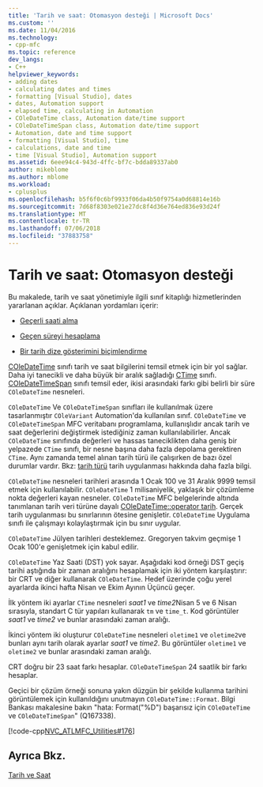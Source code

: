 ```yaml
---
title: 'Tarih ve saat: Otomasyon desteği | Microsoft Docs'
ms.custom: ''
ms.date: 11/04/2016
ms.technology:
- cpp-mfc
ms.topic: reference
dev_langs:
- C++
helpviewer_keywords:
- adding dates
- calculating dates and times
- formatting [Visual Studio], dates
- dates, Automation support
- elapsed time, calculating in Automation
- COleDateTime class, Automation date/time support
- COleDateTimeSpan class, Automation date/time support
- Automation, date and time support
- formatting [Visual Studio], time
- calculations, date and time
- time [Visual Studio], Automation support
ms.assetid: 6eee94c4-943d-4ffc-bf7c-bdda89337ab0
author: mikeblome
ms.author: mblome
ms.workload:
- cplusplus
ms.openlocfilehash: b5f6f0c6bf9933f06da4b50f9754a0d68814e16b
ms.sourcegitcommit: 7d68f8303e021e27dc8f4d36e764ed836e93d24f
ms.translationtype: MT
ms.contentlocale: tr-TR
ms.lasthandoff: 07/06/2018
ms.locfileid: "37883758"
---
```

# <a name="date-and-time-automation-support"></a>Tarih ve saat: Otomasyon desteği
Bu makalede, tarih ve saat yönetimiyle ilgili sınıf kitaplığı hizmetlerinden yararlanan açıklar. Açıklanan yordamları içerir:  
  
-   [Geçerli saati alma](../atl-mfc-shared/current-time-automation-classes.md)  
  
-   [Geçen süreyi hesaplama](../atl-mfc-shared/elapsed-time-automation-classes.md)  
  
-   [Bir tarih dize gösterimini biçimlendirme](../atl-mfc-shared/formatting-time-automation-classes.md)  
  
 [COleDateTime](../atl-mfc-shared/reference/coledatetime-class.md) sınıfı tarih ve saat bilgilerini temsil etmek için bir yol sağlar. Daha iyi tanecikli ve daha büyük bir aralık sağladığı [CTime](../atl-mfc-shared/reference/ctime-class.md) sınıfı. [COleDateTimeSpan](../atl-mfc-shared/reference/coledatetimespan-class.md) sınıfı temsil eder, ikisi arasındaki farkı gibi belirli bir süre `COleDateTime` nesneleri.  
  
 `COleDateTime` Ve `COleDateTimeSpan` sınıfları ile kullanılmak üzere tasarlanmıştır `COleVariant` Automation'da kullanılan sınıf. `COleDateTime` ve `COleDateTimeSpan` MFC veritabanı programlama, kullanışlıdır ancak tarih ve saat değerlerini değiştirmek istediğiniz zaman kullanılabilirler. Ancak `COleDateTime` sınıfında değerleri ve hassas taneciklikten daha geniş bir yelpazede `CTime` sınıfı, bir nesne başına daha fazla depolama gerektiren `CTime`. Aynı zamanda temel alınan tarih türü ile çalışırken de bazı özel durumlar vardır. Bkz: [tarih türü](../atl-mfc-shared/date-type.md) tarih uygulanması hakkında daha fazla bilgi.  
  
 `COleDateTime` nesneleri tarihleri arasında 1 Ocak 100 ve 31 Aralık 9999 temsil etmek için kullanılabilir. `COleDateTime` 1 milisaniyelik, yaklaşık bir çözümleme nokta değerleri kayan nesneler. `COleDateTime` MFC belgelerinde altında tanımlanan tarih veri türüne dayalı [COleDateTime::operator tarih](../atl-mfc-shared/reference/coledatetime-class.md#operator_date). Gerçek tarih uygulanması bu sınırlarının ötesine genişletir. `COleDateTime` Uygulama sınıfı ile çalışmayı kolaylaştırmak için bu sınır uygular.  
  
 `COleDateTime` Jülyen tarihleri desteklemez. Gregoryen takvim geçmişe 1 Ocak 100'e genişletmek için kabul edilir.  
  
 `COleDateTime` Yaz Saati (DST) yok sayar. Aşağıdaki kod örneği DST geçiş tarihi aştığında bir zaman aralığını hesaplamak için iki yöntem karşılaştırır: bir CRT ve diğer kullanarak `COleDateTime`. Hedef üzerinde çoğu yerel ayarlarda ikinci hafta Nisan ve Ekim Ayının Üçüncü geçer.  
  
 İlk yöntem iki ayarlar `CTime` nesneleri *saat1* ve *time2*Nisan 5 ve 6 Nisan sırasıyla, standart C tür yapıları kullanarak `tm` ve `time_t`. Kod görüntüler *saat1* ve *time2* ve bunlar arasındaki zaman aralığı.  
  
 İkinci yöntem iki oluşturur `COleDateTime` nesneleri `oletime1` ve `oletime2`ve bunları aynı tarih olarak ayarlar *saat1* ve *time2*. Bu görüntüler `oletime1` ve `oletime2` ve bunlar arasındaki zaman aralığı.  
  
 CRT doğru bir 23 saat farkı hesaplar. `COleDateTimeSpan` 24 saatlik bir farkı hesaplar.  
  
 Geçici bir çözüm örneği sonuna yakın düzgün bir şekilde kullanma tarihini görüntülemek için kullanıldığını unutmayın `COleDateTime::Format`. Bilgi Bankası makalesine bakın "hata: Format("%D") başarısız için `COleDateTime` ve `COleDateTimeSpan`" (Q167338).  
  
 [!code-cpp[NVC_ATLMFC_Utilities#176](../atl-mfc-shared/codesnippet/cpp/date-and-time-automation-support_1.cpp)]  
  
## <a name="see-also"></a>Ayrıca Bkz.  
 [Tarih ve Saat](../atl-mfc-shared/date-and-time.md)

